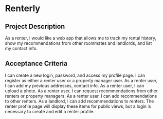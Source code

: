 # Renterly

## Project Description

As a renter, I would like a web app that allows me to track my rental history, show my recommendations from other roommates and landlords, and list my contact info.

## Acceptance Criteria

I can create a new login, password, and access my profile page.
I can register as either a renter user or a property manager user.
As a renter user, I can add my previous addresses, contact info.
As a renter user, I can upload a photo.
As a renter user, I can request recommendations from other renters or property managers.
As a renter user, I can add recommendations to other renters.
As a landlord, I can add recommendations to renters.
The renter profile page will display these items for public views, but a login is necessary to create and edit a renter profile.

